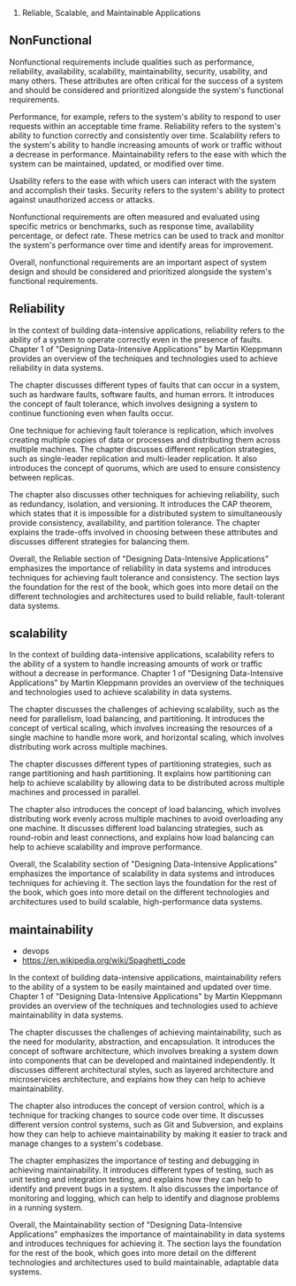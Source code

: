 
1. Reliable, Scalable, and Maintainable Applications



## NonFunctional 


Nonfunctional requirements include qualities such as performance, reliability, availability, scalability, maintainability, security, usability, and many others. These attributes are often critical for the success of a system and should be considered and prioritized alongside the system's functional requirements.

Performance, for example, refers to the system's ability to respond to user requests within an acceptable time frame. Reliability refers to the system's ability to function correctly and consistently over time. Scalability refers to the system's ability to handle increasing amounts of work or traffic without a decrease in performance. Maintainability refers to the ease with which the system can be maintained, updated, or modified over time.

Usability refers to the ease with which users can interact with the system and accomplish their tasks. Security refers to the system's ability to protect against unauthorized access or attacks.

Nonfunctional requirements are often measured and evaluated using specific metrics or benchmarks, such as response time, availability percentage, or defect rate. These metrics can be used to track and monitor the system's performance over time and identify areas for improvement.

Overall, nonfunctional requirements are an important aspect of system design and should be considered and prioritized alongside the system's functional requirements.

## Reliability

In the context of building data-intensive applications, reliability refers to the ability of a system to operate correctly even in the presence of faults. Chapter 1 of "Designing Data-Intensive Applications" by Martin Kleppmann provides an overview of the techniques and technologies used to achieve reliability in data systems.

The chapter discusses different types of faults that can occur in a system, such as hardware faults, software faults, and human errors. It introduces the concept of fault tolerance, which involves designing a system to continue functioning even when faults occur.

One technique for achieving fault tolerance is replication, which involves creating multiple copies of data or processes and distributing them across multiple machines. The chapter discusses different replication strategies, such as single-leader replication and multi-leader replication. It also introduces the concept of quorums, which are used to ensure consistency between replicas.

The chapter also discusses other techniques for achieving reliability, such as redundancy, isolation, and versioning. It introduces the CAP theorem, which states that it is impossible for a distributed system to simultaneously provide consistency, availability, and partition tolerance. The chapter explains the trade-offs involved in choosing between these attributes and discusses different strategies for balancing them.

Overall, the Reliable section of "Designing Data-Intensive Applications" emphasizes the importance of reliability in data systems and introduces techniques for achieving fault tolerance and consistency. The section lays the foundation for the rest of the book, which goes into more detail on the different technologies and architectures used to build reliable, fault-tolerant data systems.


## scalability

In the context of building data-intensive applications, scalability refers to the ability of a system to handle increasing amounts of work or traffic without a decrease in performance. Chapter 1 of "Designing Data-Intensive Applications" by Martin Kleppmann provides an overview of the techniques and technologies used to achieve scalability in data systems.

The chapter discusses the challenges of achieving scalability, such as the need for parallelism, load balancing, and partitioning. It introduces the concept of vertical scaling, which involves increasing the resources of a single machine to handle more work, and horizontal scaling, which involves distributing work across multiple machines.

The chapter discusses different types of partitioning strategies, such as range partitioning and hash partitioning. It explains how partitioning can help to achieve scalability by allowing data to be distributed across multiple machines and processed in parallel.

The chapter also introduces the concept of load balancing, which involves distributing work evenly across multiple machines to avoid overloading any one machine. It discusses different load balancing strategies, such as round-robin and least connections, and explains how load balancing can help to achieve scalability and improve performance.

Overall, the Scalability section of "Designing Data-Intensive Applications" emphasizes the importance of scalability in data systems and introduces techniques for achieving it. The section lays the foundation for the rest of the book, which goes into more detail on the different technologies and architectures used to build scalable, high-performance data systems.


## maintainability

- devops
- https://en.wikipedia.org/wiki/Spaghetti_code

In the context of building data-intensive applications, maintainability refers to the ability of a system to be easily maintained and updated over time. Chapter 1 of "Designing Data-Intensive Applications" by Martin Kleppmann provides an overview of the techniques and technologies used to achieve maintainability in data systems.

The chapter discusses the challenges of achieving maintainability, such as the need for modularity, abstraction, and encapsulation. It introduces the concept of software architecture, which involves breaking a system down into components that can be developed and maintained independently. It discusses different architectural styles, such as layered architecture and microservices architecture, and explains how they can help to achieve maintainability.

The chapter also introduces the concept of version control, which is a technique for tracking changes to source code over time. It discusses different version control systems, such as Git and Subversion, and explains how they can help to achieve maintainability by making it easier to track and manage changes to a system's codebase.

The chapter emphasizes the importance of testing and debugging in achieving maintainability. It introduces different types of testing, such as unit testing and integration testing, and explains how they can help to identify and prevent bugs in a system. It also discusses the importance of monitoring and logging, which can help to identify and diagnose problems in a running system.

Overall, the Maintainability section of "Designing Data-Intensive Applications" emphasizes the importance of maintainability in data systems and introduces techniques for achieving it. The section lays the foundation for the rest of the book, which goes into more detail on the different technologies and architectures used to build maintainable, adaptable data systems.